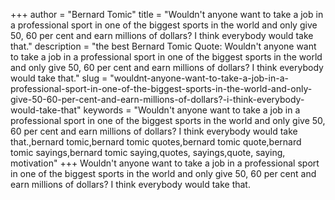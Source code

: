+++
author = "Bernard Tomic"
title = "Wouldn't anyone want to take a job in a professional sport in one of the biggest sports in the world and only give 50, 60 per cent and earn millions of dollars? I think everybody would take that."
description = "the best Bernard Tomic Quote: Wouldn't anyone want to take a job in a professional sport in one of the biggest sports in the world and only give 50, 60 per cent and earn millions of dollars? I think everybody would take that."
slug = "wouldnt-anyone-want-to-take-a-job-in-a-professional-sport-in-one-of-the-biggest-sports-in-the-world-and-only-give-50-60-per-cent-and-earn-millions-of-dollars?-i-think-everybody-would-take-that"
keywords = "Wouldn't anyone want to take a job in a professional sport in one of the biggest sports in the world and only give 50, 60 per cent and earn millions of dollars? I think everybody would take that.,bernard tomic,bernard tomic quotes,bernard tomic quote,bernard tomic sayings,bernard tomic saying,quotes, sayings,quote, saying, motivation"
+++
Wouldn't anyone want to take a job in a professional sport in one of the biggest sports in the world and only give 50, 60 per cent and earn millions of dollars? I think everybody would take that.
